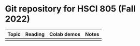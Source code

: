  
# Git repository for HSCI 805 (Fall 2022) 

| Topic |  Reading | Colab demos |  Notes |
| -- | -- |-- |-- |
||||
